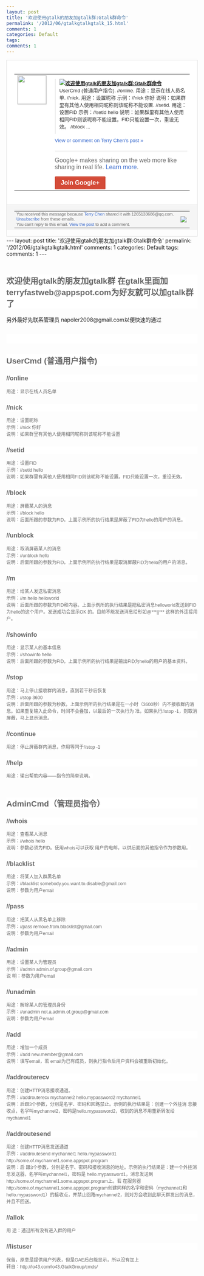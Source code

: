 ```yaml
---
layout: post
title: '欢迎使用gtalk的朋友加gtalk群:Gtalk群命令'
permalink: '/2012/06/gtalkgtalkgtalk_15.html'
comments: 1
categories: Default
tags: 
comments: 1
---
```

<div style="border:solid 1px #dfdfdf;color:#686868;font:13px Arial"><div style="background-color:#fff;padding:20px;"><table cellpadding="0" cellspacing="0"><tr><td style="padding-right:15px;vertical-align:top"><a href="https://plus.google.com/_/notifications/ngemlink?&amp;emid=CMjI45Tnz7ACFQKc3god40YAAA&amp;path=%2F108643996575278738906&amp;dt=1339748251138"><img height="75" src="https://lh3.googleusercontent.com/-KKRGTyJ5Bl0/AAAAAAAAAAI/AAAAAAAAEEY/jllxqER5dCk/s75-c-k-a/photo.jpg" style="border:solid 1px #cccccc;" width="75"/></a></td><td style="width:578px;color:#333;font:13px Arial;vertical-align:top;"><div style="padding-bottom:10px"></div><div style="margin-bottom:10px;padding-left:10px; border-left:2px solid #EAEAEA"><span style="margin-right:5px"><a href="http://www.loveapp.me/2012/06/gtalkgtalkgtalk.html" style="zSoyz"><img border="0" src="https://images1-focus-opensocial.googleusercontent.com/gadgets/proxy?url=https://s2.googleusercontent.com/s2/favicons?domain%3Dwww.loveapp.me&amp;container=focus&amp;gadget=a&amp;rewriteMime=image/*&amp;refresh=31536000&amp;resize_h=16"/><span style="font-weight:bold">欢迎使用gtalk的朋友加gtalk群:<wbr/>Gtalk群命令</span></a><div style="padding-bottom:10px">UserCmd (普通用户指令). //online. 用途：显示在线人员名单. //nick. 用途：设置昵称 示例：//nick 你好 说明：如果群里有其他人使用相同昵称则该昵<wbr/>称不能设置. //setid. 用途：设置FID 示例：//setid hello 说明：如果群里有其他人使用相同FID则该<wbr/>昵称不能设置。FID只能设置一次，重设无<wbr/>效。 //block ...</div></span></div><a href="https://plus.google.com/_/notifications/ngemlink?&amp;emid=CMjI45Tnz7ACFQKc3god40YAAA&amp;path=%2F108643996575278738906%2Fposts%2F4pmbRPyrBg5%3Fgpinv%3DAMIXal8r02fYwpqEdH3nuCsAsQmq7wbtKxXIFmabcSw4lmUkB1LENz8wd7_egCVd_m_D763M0DAD9PD2jEuN5HiDyEtPwONwSyg8k8kPmkQyD_oRNsJjXtc&amp;dt=1339748251138" style="color:#3366CC;text-decoration:none;">View or comment on Terry Chen's post »</a><div style="margin-top:20px;border-top:solid 1px #dfdfdf"><div style="padding:15px 0;color:#686868;font:16px Arial;">Google+ makes sharing on the web more like sharing in real life. <a href="http://www.google.com/+/learnmore/" style="color:#3366CC;text-decoration:none;">Learn more</a>.</div><a href="https://plus.google.com/_/notifications/ngemlink?&amp;emid=CMjI45Tnz7ACFQKc3god40YAAA&amp;path=%2F%3Fgpinv%3DAMIXal8r02fYwpqEdH3nuCsAsQmq7wbtKxXIFmabcSw4lmUkB1LENz8wd7_egCVd_m_D763M0DAD9PD2jEuN5HiDyEtPwONwSyg8k8kPmkQyD_oRNsJjXtc&amp;dt=1339748251138" style="display:inline-block;padding:7px 15px;background-color:#d44b38; color:#fff;font-size:16px; font-weight:bold;border-radius:2px;border:solid 1px #c43b28; white-space:nowrap;text-decoration:none">Join Google+</a></div></td></tr></table></div><div style="border-top:solid 1px #dfdfdf;padding:0 20px; background-color:#f5f5f5"><table cellpadding="0" cellspacing="0" style="height:50px"><tbody><tr><td style="vertical-align:middle;width:100%; color:#636363;font:11px Arial; line-height:120%">You received this message because <a href="https://plus.google.com/_/notifications/ngemlink?&amp;emid=CMjI45Tnz7ACFQKc3god40YAAA&amp;path=%2F108643996575278738906%3Fgpinv%3DAMIXal8r02fYwpqEdH3nuCsAsQmq7wbtKxXIFmabcSw4lmUkB1LENz8wd7_egCVd_m_D763M0DAD9PD2jEuN5HiDyEtPwONwSyg8k8kPmkQyD_oRNsJjXtc&amp;dt=1339748251138" style="color:#3366CC;text-decoration:none;">Terry Chen</a> shared it with 1265133686@qq.com. <a href="https://plus.google.com/_/notifications/ngemlink?&amp;emid=CMjI45Tnz7ACFQKc3god40YAAA&amp;path=%2F_%2Fnonplus%2Femailsettings%3Fgpinv%3DAMIXal8r02fYwpqEdH3nuCsAsQmq7wbtKxXIFmabcSw4lmUkB1LENz8wd7_egCVd_m_D763M0DAD9PD2jEuN5HiDyEtPwONwSyg8k8kPmkQyD_oRNsJjXtc%26est%3DADH5u8WSM8o27mnh3jLt5f_HAJL0DOqAemc5eg3a7CeOTKIzGnQocHVB_bsM4G9-1Ig9eYnHizRfPUiTm12d3za93lZzKssfnjq62K575gmyIVI7rjxrdKBSEclzyhoPO099vmCqOm1Q&amp;dt=1339748251138" style="color:#3366CC;text-decoration:none;">Unsubscribe</a> from these emails.<br/>You can't reply to this email. <a href="https://plus.google.com/_/notifications/ngemlink?&amp;emid=CMjI45Tnz7ACFQKc3god40YAAA&amp;path=%2F108643996575278738906%2Fposts%2F4pmbRPyrBg5%3Fgpinv%3DAMIXal8r02fYwpqEdH3nuCsAsQmq7wbtKxXIFmabcSw4lmUkB1LENz8wd7_egCVd_m_D763M0DAD9PD2jEuN5HiDyEtPwONwSyg8k8kPmkQyD_oRNsJjXtc&amp;dt=1339748251138" style="color:#3366CC;text-decoration:none;">View the post</a> to add a comment.<br/></td><td><img src="https://ssl.gstatic.com/s2/oz/images/notifications/logo/google-plus-6617a72bb36cc548861652780c9e6ff1.png"/></td></tr></tbody></table></div></div>---
layout: post
title: '欢迎使用gtalk的朋友加gtalk群:Gtalk群命令'
permalink: '/2012/06/gtalkgtalkgtalk.html'
comments: 1
categories: Default
tags: 
comments: 1
---
<div dir="ltr" style="text-align: left;" trbidi="on"><br/><h2 style="background-color: white; color: #666666; font-family: Arial; text-align: -webkit-auto;">欢迎使用gtalk的朋友加gtalk群 在gtalk里面加terryfastweb@appspot.com为好友就可以加gtalk群了</h2><div>另外最好先联系管理员 napoler2008@gmail.com以便快速的通过</div><h2 style="background-color: white; color: #666666; font-family: Arial; text-align: -webkit-auto;"><br/></h2><h2 style="background-color: white; color: #666666; font-family: Arial; text-align: -webkit-auto;">UserCmd (普通用户指令)</h2><h3 style="background-color: white; color: #666666; font-family: Arial; text-align: -webkit-auto;">//online</h3><span style="background-color: white; color: #666666; font-family: Arial; font-size: 12px; line-height: 18px; text-align: -webkit-auto;">用途：显示在线人员名单</span><br style="background-color: white; color: #666666; font-family: Arial; font-size: 12px; text-align: -webkit-auto;"/><h3 style="background-color: white; color: #666666; font-family: Arial; text-align: -webkit-auto;">//nick</h3><span style="background-color: white; color: #666666; font-family: Arial; font-size: 12px; line-height: 18px; text-align: -webkit-auto;">用途：设置昵称</span><br style="background-color: white; color: #666666; font-family: Arial; font-size: 12px; text-align: -webkit-auto;"/><span style="background-color: white; color: #666666; font-family: Arial; font-size: 12px; line-height: 18px; text-align: -webkit-auto;">示例：//nick 你好</span><br style="background-color: white; color: #666666; font-family: Arial; font-size: 12px; text-align: -webkit-auto;"/><span style="background-color: white; color: #666666; font-family: Arial; font-size: 12px; line-height: 18px; text-align: -webkit-auto;">说明：如果群里有其他人使用相同昵称则该昵称不能设置</span><br style="background-color: white; color: #666666; font-family: Arial; font-size: 12px; text-align: -webkit-auto;"/><h3 style="background-color: white; color: #666666; font-family: Arial; text-align: -webkit-auto;">//setid</h3><span style="background-color: white; color: #666666; font-family: Arial; font-size: 12px; line-height: 18px; text-align: -webkit-auto;">用途：设置FID</span><br style="background-color: white; color: #666666; font-family: Arial; font-size: 12px; text-align: -webkit-auto;"/><span style="background-color: white; color: #666666; font-family: Arial; font-size: 12px; line-height: 18px; text-align: -webkit-auto;">示例：//setid hello</span><br style="background-color: white; color: #666666; font-family: Arial; font-size: 12px; text-align: -webkit-auto;"/><span style="background-color: white; color: #666666; font-family: Arial; font-size: 12px; line-height: 18px; text-align: -webkit-auto;">说明：如果群里有其他人使用相同FID则该昵称不能设置。FID只能设置一次，重设无效。</span><br style="background-color: white; color: #666666; font-family: Arial; font-size: 12px; text-align: -webkit-auto;"/><h3 style="background-color: white; color: #666666; font-family: Arial; text-align: -webkit-auto;">//block</h3><span style="background-color: white; color: #666666; font-family: Arial; font-size: 12px; line-height: 18px; text-align: -webkit-auto;">用途：屏蔽某人的消息</span><br style="background-color: white; color: #666666; font-family: Arial; font-size: 12px; text-align: -webkit-auto;"/><span style="background-color: white; color: #666666; font-family: Arial; font-size: 12px; line-height: 18px; text-align: -webkit-auto;">示例：//block hello</span><br style="background-color: white; color: #666666; font-family: Arial; font-size: 12px; text-align: -webkit-auto;"/><span style="background-color: white; color: #666666; font-family: Arial; font-size: 12px; line-height: 18px; text-align: -webkit-auto;">说明：后面所跟的参数为FID。上面示例所的执行结果是屏蔽了FID为hello的用户的消息。</span><br style="background-color: white; color: #666666; font-family: Arial; font-size: 12px; text-align: -webkit-auto;"/><h3 style="background-color: white; color: #666666; font-family: Arial; text-align: -webkit-auto;">//unblock</h3><span style="background-color: white; color: #666666; font-family: Arial; font-size: 12px; line-height: 18px; text-align: -webkit-auto;">用途：取消屏蔽某人的消息</span><br style="background-color: white; color: #666666; font-family: Arial; font-size: 12px; text-align: -webkit-auto;"/><span style="background-color: white; color: #666666; font-family: Arial; font-size: 12px; line-height: 18px; text-align: -webkit-auto;">示例：//unblock hello</span><br style="background-color: white; color: #666666; font-family: Arial; font-size: 12px; text-align: -webkit-auto;"/><span style="background-color: white; color: #666666; font-family: Arial; font-size: 12px; line-height: 18px; text-align: -webkit-auto;">说明：后面所跟的参数为FID。上面示例所的执行结果是取消屏蔽FID为hello的用户的消息。</span><br style="background-color: white; color: #666666; font-family: Arial; font-size: 12px; text-align: -webkit-auto;"/><h3 style="background-color: white; color: #666666; font-family: Arial; text-align: -webkit-auto;">//m</h3><span style="background-color: white; color: #666666; font-family: Arial; font-size: 12px; line-height: 18px; text-align: -webkit-auto;">用途：给某人发送私密消息</span><br style="background-color: white; color: #666666; font-family: Arial; font-size: 12px; text-align: -webkit-auto;"/><span style="background-color: white; color: #666666; font-family: Arial; font-size: 12px; line-height: 18px; text-align: -webkit-auto;">示例：//m hello helloworld</span><br style="background-color: white; color: #666666; font-family: Arial; font-size: 12px; text-align: -webkit-auto;"/><span style="background-color: white; color: #666666; font-family: Arial; font-size: 12px; line-height: 18px; text-align: -webkit-auto;">说明：后面所跟的参数为FID和内容。上面示例所的执行结果是把私密消息helloworld发送到FID为hello的这个用户。发送成功会显示OK 的。目前不能发送消息给形如@***||*** 这样的外连接用户。</span><br style="background-color: white; color: #666666; font-family: Arial; font-size: 12px; text-align: -webkit-auto;"/><h3 style="background-color: white; color: #666666; font-family: Arial; text-align: -webkit-auto;">//showinfo</h3><span style="background-color: white; color: #666666; font-family: Arial; font-size: 12px; line-height: 18px; text-align: -webkit-auto;">用途：显示某人的基本信息</span><br style="background-color: white; color: #666666; font-family: Arial; font-size: 12px; text-align: -webkit-auto;"/><span style="background-color: white; color: #666666; font-family: Arial; font-size: 12px; line-height: 18px; text-align: -webkit-auto;">示例：//showinfo hello</span><br style="background-color: white; color: #666666; font-family: Arial; font-size: 12px; text-align: -webkit-auto;"/><span style="background-color: white; color: #666666; font-family: Arial; font-size: 12px; line-height: 18px; text-align: -webkit-auto;">说明：后面所跟的参数为FID。上面示例所的执行结果是输出FID为hello的用户的基本资料。</span><br style="background-color: white; color: #666666; font-family: Arial; font-size: 12px; text-align: -webkit-auto;"/><h3 style="background-color: white; color: #666666; font-family: Arial; text-align: -webkit-auto;">//stop</h3><span style="background-color: white; color: #666666; font-family: Arial; font-size: 12px; line-height: 18px; text-align: -webkit-auto;">用途：马上停止接收群内消息，直到若干秒后恢复</span><br style="background-color: white; color: #666666; font-family: Arial; font-size: 12px; text-align: -webkit-auto;"/><span style="background-color: white; color: #666666; font-family: Arial; font-size: 12px; line-height: 18px; text-align: -webkit-auto;">示例：//stop 3600</span><br style="background-color: white; color: #666666; font-family: Arial; font-size: 12px; text-align: -webkit-auto;"/><span style="background-color: white; color: #666666; font-family: Arial; font-size: 12px; line-height: 18px; text-align: -webkit-auto;">说明：后面所跟的参数为秒数。上面示例所的执行结果是在一小时（3600秒）内不接收群内消息。如果重复输入此命令，时间不会叠加，以最后的一次执行为 准。如果执行//stop -1，则取消屏蔽，马上显示消息。</span><br style="background-color: white; color: #666666; font-family: Arial; font-size: 12px; text-align: -webkit-auto;"/><h3 style="background-color: white; color: #666666; font-family: Arial; text-align: -webkit-auto;">//continue</h3><span style="background-color: white; color: #666666; font-family: Arial; font-size: 12px; line-height: 18px; text-align: -webkit-auto;">用途：停止屏蔽群内消息，作用等同于//stop -1</span><h3 style="background-color: white; color: #666666; font-family: Arial; text-align: -webkit-auto;">//help</h3><span style="background-color: white; color: #666666; font-family: Arial; font-size: 12px; line-height: 18px; text-align: -webkit-auto;">用途：输出帮助内容——指令的简单说明。</span><br style="background-color: white; color: #666666; font-family: Arial; font-size: 12px; text-align: -webkit-auto;"/><br style="background-color: white; color: #666666; font-family: Arial; font-size: 12px; text-align: -webkit-auto;"/><h2 style="background-color: white; color: #666666; font-family: Arial; text-align: -webkit-auto;">AdminCmd（管理员指令）</h2><h3 style="background-color: white; color: #666666; font-family: Arial; text-align: -webkit-auto;">//whois</h3><span style="background-color: white; color: #666666; font-family: Arial; font-size: 12px; line-height: 18px; text-align: -webkit-auto;">用途：查看某人消息</span><br style="background-color: white; color: #666666; font-family: Arial; font-size: 12px; text-align: -webkit-auto;"/><span style="background-color: white; color: #666666; font-family: Arial; font-size: 12px; line-height: 18px; text-align: -webkit-auto;">示例：//whois hello</span><br style="background-color: white; color: #666666; font-family: Arial; font-size: 12px; text-align: -webkit-auto;"/><span style="background-color: white; color: #666666; font-family: Arial; font-size: 12px; line-height: 18px; text-align: -webkit-auto;">说明：参数必须为FID。使用whois可以获取 用户的电邮，以供后面的其他指令作为参数用。</span><br style="background-color: white; color: #666666; font-family: Arial; font-size: 12px; text-align: -webkit-auto;"/><h3 style="background-color: white; color: #666666; font-family: Arial; text-align: -webkit-auto;">//blacklist</h3><span style="background-color: white; color: #666666; font-family: Arial; font-size: 12px; line-height: 18px; text-align: -webkit-auto;">用途：将某人加入群黑名单</span><br style="background-color: white; color: #666666; font-family: Arial; font-size: 12px; text-align: -webkit-auto;"/><span style="background-color: white; color: #666666; font-family: Arial; font-size: 12px; line-height: 18px; text-align: -webkit-auto;">示例：//blacklist somebody.you.want.to.disable@gmail.com</span><br style="background-color: white; color: #666666; font-family: Arial; font-size: 12px; text-align: -webkit-auto;"/><span style="background-color: white; color: #666666; font-family: Arial; font-size: 12px; line-height: 18px; text-align: -webkit-auto;">说明：参数为用户email</span><br style="background-color: white; color: #666666; font-family: Arial; font-size: 12px; text-align: -webkit-auto;"/><h3 style="background-color: white; color: #666666; font-family: Arial; text-align: -webkit-auto;">//pass</h3><span style="background-color: white; color: #666666; font-family: Arial; font-size: 12px; line-height: 18px; text-align: -webkit-auto;">用途：把某人从黑名单上移除</span><br style="background-color: white; color: #666666; font-family: Arial; font-size: 12px; text-align: -webkit-auto;"/><span style="background-color: white; color: #666666; font-family: Arial; font-size: 12px; line-height: 18px; text-align: -webkit-auto;">示例：//pass remove.from.blacklist@gmail.com</span><br style="background-color: white; color: #666666; font-family: Arial; font-size: 12px; text-align: -webkit-auto;"/><span style="background-color: white; color: #666666; font-family: Arial; font-size: 12px; line-height: 18px; text-align: -webkit-auto;">说明：参数为用户email</span><br style="background-color: white; color: #666666; font-family: Arial; font-size: 12px; text-align: -webkit-auto;"/><h3 style="background-color: white; color: #666666; font-family: Arial; text-align: -webkit-auto;">//admin</h3><span style="background-color: white; color: #666666; font-family: Arial; font-size: 12px; line-height: 18px; text-align: -webkit-auto;">用途：设置某人为管理员</span><br style="background-color: white; color: #666666; font-family: Arial; font-size: 12px; text-align: -webkit-auto;"/><span style="background-color: white; color: #666666; font-family: Arial; font-size: 12px; line-height: 18px; text-align: -webkit-auto;">示例：//admin admin.of.group@gmail.com</span><br style="background-color: white; color: #666666; font-family: Arial; font-size: 12px; text-align: -webkit-auto;"/><span style="background-color: white; color: #666666; font-family: Arial; font-size: 12px; line-height: 18px; text-align: -webkit-auto;">说 明：参数为用户email</span><br style="background-color: white; color: #666666; font-family: Arial; font-size: 12px; text-align: -webkit-auto;"/><h3 style="background-color: white; color: #666666; font-family: Arial; text-align: -webkit-auto;">//unadmin</h3><span style="background-color: white; color: #666666; font-family: Arial; font-size: 12px; line-height: 18px; text-align: -webkit-auto;">用途：解除某人的管理员身份</span><br style="background-color: white; color: #666666; font-family: Arial; font-size: 12px; text-align: -webkit-auto;"/><span style="background-color: white; color: #666666; font-family: Arial; font-size: 12px; line-height: 18px; text-align: -webkit-auto;">示例：//unadmin not.a.admin.of.group@gmail.com</span><br style="background-color: white; color: #666666; font-family: Arial; font-size: 12px; text-align: -webkit-auto;"/><span style="background-color: white; color: #666666; font-family: Arial; font-size: 12px; line-height: 18px; text-align: -webkit-auto;">说明：参数为用户email</span><br style="background-color: white; color: #666666; font-family: Arial; font-size: 12px; text-align: -webkit-auto;"/><h3 style="background-color: white; color: #666666; font-family: Arial; text-align: -webkit-auto;">//add</h3><span style="background-color: white; color: #666666; font-family: Arial; font-size: 12px; line-height: 18px; text-align: -webkit-auto;">用途：增加一个成员</span><br style="background-color: white; color: #666666; font-family: Arial; font-size: 12px; text-align: -webkit-auto;"/><span style="background-color: white; color: #666666; font-family: Arial; font-size: 12px; line-height: 18px; text-align: -webkit-auto;">示例：//add new.member@gmail.com</span><br style="background-color: white; color: #666666; font-family: Arial; font-size: 12px; text-align: -webkit-auto;"/><span style="background-color: white; color: #666666; font-family: Arial; font-size: 12px; line-height: 18px; text-align: -webkit-auto;">说明：填写email，若 email为已有成员，则执行指令后用户资料会被重新初始化。</span><br style="background-color: white; color: #666666; font-family: Arial; font-size: 12px; text-align: -webkit-auto;"/><h3 style="background-color: white; color: #666666; font-family: Arial; text-align: -webkit-auto;">//addrouterecv</h3><span style="background-color: white; color: #666666; font-family: Arial; font-size: 12px; line-height: 18px; text-align: -webkit-auto;">用途：创建HTTP消息接收通道。</span><br style="background-color: white; color: #666666; font-family: Arial; font-size: 12px; text-align: -webkit-auto;"/><span style="background-color: white; color: #666666; font-family: Arial; font-size: 12px; line-height: 18px; text-align: -webkit-auto;">示例：//addrouterecv mychannel2 hello.mypassword2 mychannel1</span><br style="background-color: white; color: #666666; font-family: Arial; font-size: 12px; text-align: -webkit-auto;"/><span style="background-color: white; color: #666666; font-family: Arial; font-size: 12px; line-height: 18px; text-align: -webkit-auto;">说明：后跟3个参数，分别是名字、密码和回路禁止。示例的执行结果是：创建一个外挂消 息接收点，名字叫mychannel2，密码是hello.mypassword2，收到的消息不用重新转发给mychannel1</span><br style="background-color: white; color: #666666; font-family: Arial; font-size: 12px; text-align: -webkit-auto;"/><h3 style="background-color: white; color: #666666; font-family: Arial; text-align: -webkit-auto;">//addroutesend</h3><span style="background-color: white; color: #666666; font-family: Arial; font-size: 12px; line-height: 18px; text-align: -webkit-auto;">用途：创建HTTP消息发送通道</span><br style="background-color: white; color: #666666; font-family: Arial; font-size: 12px; text-align: -webkit-auto;"/><span style="background-color: white; color: #666666; font-family: Arial; font-size: 12px; line-height: 18px; text-align: -webkit-auto;">示例：//addroutesend mychannel1 hello.mypassword1 http://some.of.mychannel1.some.appspot.program</span><br style="background-color: white; color: #666666; font-family: Arial; font-size: 12px; text-align: -webkit-auto;"/><span style="background-color: white; color: #666666; font-family: Arial; font-size: 12px; line-height: 18px; text-align: -webkit-auto;">说明：后 跟3个参数，分别是名字、密码和接收消息的地址。示例的执行结果是：建一个外挂消息发送器，名字叫mychannel1，密码是 hello.mypassword1，消息发送到http://some.of.mychannel1.some.appspot.program上。若 在服务器http://some.of.mychannel1.some.appspot.program创建同样的名字和密码（mychannel1和 hello.mypassword1）的接收点，并禁止回路mychannel2，则对方会收到此聊天群发出的消息，并且不回送。</span><h3 style="background-color: white; color: #666666; font-family: Arial; text-align: -webkit-auto;">//allok</h3><span style="background-color: white; color: #666666; font-family: Arial; font-size: 12px; line-height: 18px; text-align: -webkit-auto;">用 途：通过所有没有进入群的用户</span><br style="background-color: white; color: #666666; font-family: Arial; font-size: 12px; text-align: -webkit-auto;"/><h3 style="background-color: white; color: #666666; font-family: Arial; text-align: -webkit-auto;">//listuser</h3><span style="background-color: white; color: #666666; font-family: Arial; font-size: 12px; line-height: 18px; text-align: -webkit-auto;">保留，原意是提供用户列表，但是GAE后台能显示，所以没有加上</span><br/><span style="background-color: white; color: #666666; font-family: Arial; font-size: 12px; line-height: 18px; text-align: -webkit-auto;">转自：http://io43.com/io43.GtalkGroup/cmds/</span></div>